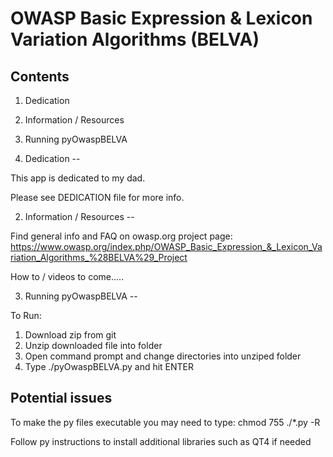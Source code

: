 OWASP Basic Expression & Lexicon Variation Algorithms (BELVA)
==

Contents
--
1. Dedication
2. Information / Resources
3. Running pyOwaspBELVA

1. Dedication
--

This app is dedicated to my dad. 

Please see DEDICATION file for more info.


2. Information / Resources
--

Find general info and FAQ on owasp.org project page:
https://www.owasp.org/index.php/OWASP_Basic_Expression_&_Lexicon_Variation_Algorithms_%28BELVA%29_Project

How to / videos to come.....


3. Running pyOwaspBELVA
--

To Run:

1. Download zip from git
2. Unzip downloaded file into folder
3. Open command prompt and change directories into unziped folder
4. Type ./pyOwaspBELVA.py and hit ENTER


Potential issues
--

To make the py files executable you may need to type:
	chmod 755 ./*.py -R 


Follow py instructions to install additional libraries 
	such as QT4 if needed
